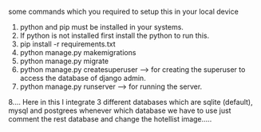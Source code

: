 some commands which you required to setup this in your local device

1.  python and pip must be installed in your systems.
2.  If python is not installed first install the python to run this.
3.  pip install -r requirements.txt
4.  python manage.py makemigrations
5.  python manage.py migrate
6.  python manage.py createsuperuser --> for creating the superuser to access the database of django admin.
7.  python manage.py runserver --> for running the server.


8.... Here in this I integrate 3 different databases which are sqlite (default), mysql and postgrees whenever which database we have to use just comment the rest database and change the hotellist image.....


